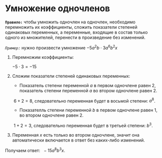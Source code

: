 # Умножение одночленов

**`Правило:`** чтобы умножить одночлен на одночлен, необходимо перемножить их коэффициенты, сложить показатели степеней одинаковых переменных, а переменные, входящие в состав только одного из множителей, перенести в произведение без изменений.

*`Пример:`* нужно произвести умножение $-5a^2b\cdot 3a^6b^2x$

1) Перемножим коэффициенты: 
   
   $-5\cdot 3=-15$

2) Сложим показатели степеней одинаковых переменных:
   
   - Показатель степени переменной $a$ в первом одночлене равен $2$, показатель степени переменной $a$ во втором одночлене равен $2$.
   
   $\,\,6+2=8$, следовательно переменная будет в восьмой степени: $a^8$.

   - Показателль степени переменной $b$ в первом одночлене равен $1$, во втором одночлене равен $2$. 
   
    $\,\,1+2=3$, следовательно переменная будет в третьей степени: $b^3$.

3) Переменная $x$ есть только во втором одночлене, значит она автоматически включается в ответ без каких-либо изменений.

Получаем ответ: $\,\,-15a^8b^3x$.
